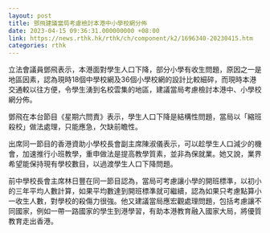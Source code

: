 ```yaml
---
layout: post
title: 鄧飛建議當局考慮檢討本港中小學校網分佈
date: 2023-04-15 09:36:31.000000000 +08:00
link: https://news.rthk.hk/rthk/ch/component/k2/1696340-20230415.htm
categories: rthk
---
```


立法會議員鄧飛表示，本港面對學生人口下降，部分小學有收生問題，原因之一是地區因素，認為現時18個中學校網及36個小學校網的設計比較細碎，而現時本港交通較以往方便，令學生湧到名校雲集的地區，建議當局考慮檢討本港中、小學校網分佈。

鄧飛在本台節目《星期六問責》表示，學生人口下降是結構性問題，當局以「縮班殺校」做法處理，只能應急，欠缺前瞻性。

出席同一節目的香港資助小學校長會副主席陳淑儀表示，可以趁學生人口減少的機會，加速推行小班教學，重申做法是提高教學質素，並非為保就業。她又說，業界希望能保持現有學校數目，以過渡學生人口下降問題。

前中學校長會主席林日豐在同一節目認為，當局可考慮讓小學的開班標準，以初小的三年平均人數計算，如果平均數達到開班標準就可繼續，認為如果只考慮點算小一收生人數，對學校的殺傷力很強。他又建議當局應宏觀處理問題，包括考慮讓不同國家，例如一帶一路國家的學生到港學習，有助本港教育融入國家大局，將優質教育走出香港。
